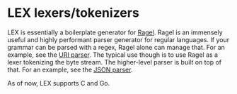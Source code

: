 #   LEX lexers/tokenizers

LEX is essentially a boilerplate generator for [Ragel][r].
Ragel is an immensely useful and highly performant parser generator for regular languages.
If your grammar can be parsed with a regex, Ragel alone can manage that.
For an example, see the [URI parser][U].
The typical use though is to use Ragel as a lexer tokenizing the byte stream.
The higher-level parser is built on top of that.
For an example, see the [JSON parser][J].

As of now, LEX supports C and Go.

[r]: http://www.colm.net/open-source/ragel
[U]: ./URI.md
[J]: ./JSON.md
